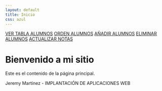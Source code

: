 ```yaml
---
layout: default
title: Inicio
css: azul
---
```


<div class="topnav">
  <a href="/examen/database.html">VER TABLA ALUMNOS</a>
  <a href="/examen/vernotas.html">ORDEN ALUMNOS</a>
  <a href="/examen/añadiralumnos.html">AÑADIR ALUMNOS</a>
  <a href="/examen/aliminaralumnos.html">ELIMINAR ALUMNOS</a>
  <a href="/examen/actualizaralumnos.html">ACTUALIZAR NOTAS</a>
</div>

<div class="main">
  <h1 id="bienvenido-a-mi-sitio">Bienvenido a mi sitio</h1>
  <p>Este es el contenido de la página principal.</p>
</div>

<div class="footer">
  <p>Jeremy Martínez - IMPLANTACIÓN DE APLICACIONES WEB</p>
</div>
